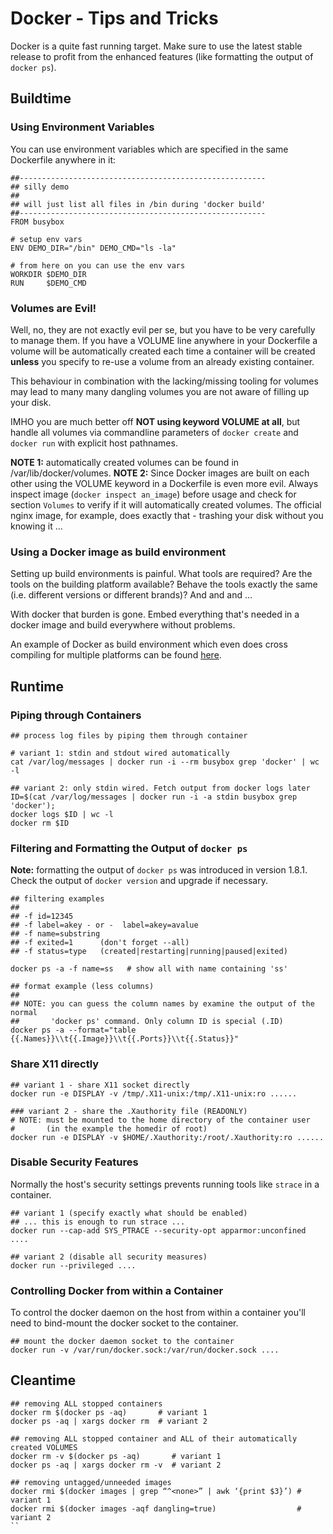 # Docker - Tips and Tricks

Docker is a quite fast running target. Make sure to use the latest stable release to profit from the enhanced features (like formatting the output of `docker ps`).

## Buildtime

### Using Environment Variables

You can use environment variables which are specified in the same Dockerfile anywhere in it:

```
##-------------------------------------------------------
## silly demo
##
## will just list all files in /bin during 'docker build'
##-------------------------------------------------------
FROM busybox

# setup env vars
ENV DEMO_DIR="/bin" DEMO_CMD="ls -la"

# from here on you can use the env vars
WORKDIR $DEMO_DIR
RUN     $DEMO_CMD
```

### Volumes are Evil!

Well, no, they are not exactly evil per se, but you have to be very carefully to manage them. If you have a VOLUME line anywhere in your Dockerfile a volume will be automatically created each time a container will be created **unless** you specify to re-use a volume from an already existing container.

This behaviour in combination with the lacking/missing tooling for volumes may lead to many many dangling volumes you are not aware of filling up your disk.

IMHO you are much better off **NOT using keyword VOLUME at all**, but handle all volumes via commandline parameters of `docker create` and `docker run` with explicit host pathnames.

**NOTE 1:** automatically created volumes can be found in /var/lib/docker/volumes.
**NOTE 2:** Since Docker images are built on each other using the VOLUME keyword in a Dockerfile is even more evil. Always inspect image (`docker inspect an_image`) before usage and check for section `Volumes` to verify if it will automatically created volumes. The official nginx image, for example, does exactly that - trashing your disk without you knowing it ...

### Using a Docker image as build environment

Setting up build environments is painful. What tools are required? Are the tools on the building platform available? Behave the tools exactly the same (i.e. different versions or different brands)? And and and ...

With docker that burden is gone. Embed everything that's needed in a docker image and build everywhere without problems. 

An example of Docker as build environment which even does cross compiling for multiple platforms can be found [here](https://github.com/tianon/gosu).


## Runtime

### Piping through Containers

```
## process log files by piping them through container

# variant 1: stdin and stdout wired automatically
cat /var/log/messages | docker run -i --rm busybox grep 'docker' | wc -l

## variant 2: only stdin wired. Fetch output from docker logs later
ID=$(cat /var/log/messages | docker run -i -a stdin busybox grep 'docker'); 
docker logs $ID | wc -l
docker rm $ID
```

### Filtering and Formatting the Output of `docker ps`

**Note:** formatting the output of `docker ps` was introduced in version 1.8.1. Check the output of `docker version` and upgrade if necessary. 

```
## filtering examples
##
## -f id=12345
## -f label=akey - or -  label=akey=avalue
## -f name=substring   
## -f exited=1      (don't forget --all)
## -f status=type   (created|restarting|running|paused|exited)

docker ps -a -f name=ss   # show all with name containing 'ss'

## format example (less columns)
##
## NOTE: you can guess the column names by examine the output of the normal 
##       'docker ps' command. Only column ID is special (.ID)
docker ps -a --format="table {{.Names}}\\t{{.Image}}\\t{{.Ports}}\\t{{.Status}}"
```

### Share X11 directly

```
## variant 1 - share X11 socket directly
docker run -e DISPLAY -v /tmp/.X11-unix:/tmp/.X11-unix:ro ......

### variant 2 - share the .Xauthority file (READONLY)
# NOTE: must be mounted to the home directory of the container user
#       (in the example the homedir of root)
docker run -e DISPLAY -v $HOME/.Xauthority:/root/.Xauthority:ro ......
```

### Disable Security Features

Normally the host's security settings prevents running tools like `strace` in a container.

```
## variant 1 (specify exactly what should be enabled)
## ... this is enough to run strace ...
docker run --cap-add SYS_PTRACE --security-opt apparmor:unconfined .... 

## variant 2 (disable all security measures)
docker run --privileged ....
```

### Controlling Docker from within a Container

To control the docker daemon on the host from within a container you'll need to bind-mount the docker socket to the container.

```
## mount the docker daemon socket to the container
docker run -v /var/run/docker.sock:/var/run/docker.sock ....
```

## Cleantime

```
## removing ALL stopped containers 
docker rm $(docker ps -aq)       # variant 1
docker ps -aq | xargs docker rm  # variant 2

## removing ALL stopped container and ALL of their automatically created VOLUMES
docker rm -v $(docker ps -aq)       # variant 1
docker ps -aq | xargs docker rm -v  # variant 2

## removing untagged/unneeded images
docker rmi $(docker images | grep “^<none>” | awk ‘{print $3}’) # variant 1
docker rmi $(docker images -aqf dangling=true)                  # variant 2
``
